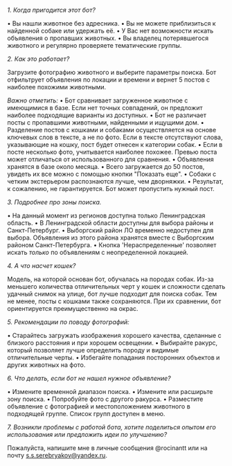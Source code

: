 *1. Когда пригодится этот бот?*

  • Вы нашли животное без адресника. 
  • Вы не можете приблизиться к найденной собаке или удержать её.
  • У Вас нет возможности искать объявления о пропавших животных.
  • Вы владелец потерявшегося животного и регулярно проверяете тематические группы.

*2. Как это работает?*

  Загрузите фотографию животного и выберите параметры поиска.
  Бот отфильтрует объявления по локации и времени и вернет 5 постов с наиболее похожими животными.

  *Важно отметить:*
  • Бот сравнивает загруженное животное с имеющимися в базе. Если нет точных совпадений, он предложит наиболее подходящие варианты из доступных.
  • Бот не различает посты с пропавшими животными, найденными и ищущими дом.
  • Разделение постов с кошками и собаками осуществляется на основе ключевых слов в тексте, а не по фото. Если в тексте отсутствуют слова, указывающие на кошку, пост будет отнесен к категории собак.
  • Если в посте несколько фото, учитывается наиболее похожее. Превью поста может отличаться от использованного для сравнения.
  • Объявления хранятся в базе около месяца.
  • Всего загружается до 50 постов, увидеть их все можно с помощью кнопки "Показать еще".
  • Собаки с четким экстерьером распознаются лучше, чем дворняжки.
  • Результат, к сожалению, не гарантируется. Бот может пропустить нужный пост.

*3. Подробнее про зоны поиска.*

  • На данный момент из регионов доступна только Ленинградская область.
  • В Ленинградской области доступны для выбора районы и Санкт-Петербург.
  • Выборгский район ЛО временно недоступен для выбора. Объявления из этого района хранятся вместе с Выборгским районом Санкт-Петербурга.
  • Кнопка 'Нераспределенные' позволяет искать *только* по объявлениям с неопределенной локацией.

*4. А что насчет кошек?*
  
  Модель, на которой основан бот, обучалась на породах собак. Из-за меньшего количества отличительных черт у кошек и сложности сделать удачный снимок на улице, бот лучше подходит для поиска собак.
  Тем не менее, посты с кошками также сохраняются. При их сравнении, бот ориентируется преимущественно на окрас.

*5. Рекомендации по поводу фотографий:*

  • Старайтесь загружать изображения хорошего качества, сделанные с близкого расстояния и при хорошем освещении.
  • Выбирайте ракурс, который позволяет лучше определить породу и видимые отличительные черты.
  • Избегайте попадания посторонних объектов и других животных на фото.

*6. Что делать, если бот не нашел нужное объявление?*

  • Измените временной диапазон поиска.
  • Измените или расширьте зону поиска.
  • Попробуйте фото с другого ракурса.
  • Разместите объявление с фотографией и местоположением животного в подходящей группе. Список групп доступен в меню.

*7. Возникли проблемы с работой бота, хотите поделиться опытом его использования или предложить идеи по улучшению?*

  Пожалуйста, напишите мне в личные сообщения @rocinantt или на почту s.s.serebryakov@yandex.ru.

